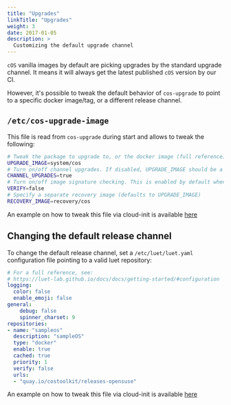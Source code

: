 ```yaml
---
title: "Upgrades"
linkTitle: "Upgrades"
weight: 3
date: 2017-01-05
description: >
  Customizing the default upgrade channel
---
```


`cOS` vanilla images by default are picking upgrades by the standard upgrade channel. It means it will always get the latest published `cOS` version by our CI.

However, it's possible to tweak the default behavior of `cos-upgrade` to point to a specific docker image/tag, or a different release channel.

## `/etc/cos-upgrade-image`

This file is read from `cos-upgrade` during start and allows to tweak the following:

```bash
# Tweak the package to upgrade to, or the docker image (full reference)
UPGRADE_IMAGE=system/cos
# Turn on/off channel upgrades. If disabled, UPGRADE_IMAGE should be a full reference to a container image
CHANNEL_UPGRADES=true
# Turn on/off image signature checking. This is enabled by default when receiving upgrades from official channel
VERIFY=false
# Specify a separate recovery image (defaults to UPGRADE_IMAGE)
RECOVERY_IMAGE=recovery/cos
```

An example on how to tweak this file via cloud-init is available [here](https://github.com/rancher-sandbox/cos-toolkit-sample-repo/blob/7355876847367b75485873987e1217f1e1fe6254/packages/sampleOS/02_upgrades.yaml#L41)

## Changing the default release channel

To change the default release channel, set a `/etc/luet/luet.yaml` configuration file pointing to a valid luet repository:

```yaml
# For a full reference, see:
# https://luet-lab.github.io/docs/docs/getting-started/#configuration
logging:
  color: false
  enable_emoji: false
general:
    debug: false
    spinner_charset: 9
repositories:
- name: "sampleos"
  description: "sampleOS"
  type: "docker"
  enable: true
  cached: true
  priority: 1
  verify: false
  urls:
  - "quay.io/costoolkit/releases-opensuse"
```

An example on how to tweak this file via cloud-init is available [here](https://github.com/rancher-sandbox/cos-toolkit-sample-repo/blob/7355876847367b75485873987e1217f1e1fe6254/packages/sampleOS/02_upgrades.yaml#L11)